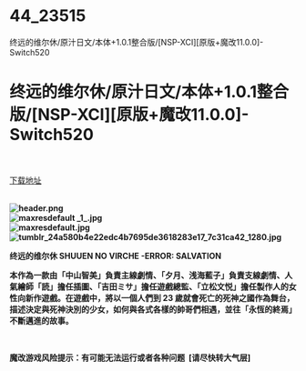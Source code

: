 # 44_23515
终远的维尔休/原汁日文/本体+1.0.1整合版/[NSP-XCI][原版+魔改11.0.0]-Switch520
# 终远的维尔休/原汁日文/本体+1.0.1整合版/[NSP-XCI][原版+魔改11.0.0]-Switch520
 <br/></br>
[下载地址](https://www.switch520.cc/article/23515 "下载地址")
<br/></br>

<p><strong><img title="header.png" src="https://www.switch520.cc/muke_img/2021_10_20_5d5aee963db0b.png" alt="header.png"></strong><br>
<strong><img title="maxresdefault _1_.jpg" src="https://www.switch520.cc/muke_img/2021_10_20_df0da70e27d5b.jpg" alt="maxresdefault _1_.jpg"></strong><br>
<strong><img title="maxresdefault.jpg" src="https://www.switch520.cc/muke_img/2021_10_20_da33c81a6599f.jpg" alt="maxresdefault.jpg"></strong><br>
<strong><img title="tumblr_24a580b4e22edc4b7695de3618283e17_7c31ca42_1280.jpg" src="https://www.switch520.cc/muke_img/2021_10_20_23b2c40e109c6.jpg" alt="tumblr_24a580b4e22edc4b7695de3618283e17_7c31ca42_1280.jpg">&nbsp;</strong></p>
<p><strong>终远的维尔休 SHUUEN NO VIRCHE -ERROR: SALVATION</strong></p>
<p><strong>本作為一款由「中山智美」負責主線劇情、「夕月、浅海藍子」負責支線劇情、人氣繪師「読」擔任插圖、「吉田ミサ」擔任遊戲總監、「立松文悦」擔任製作人的女性向新作遊戲。在遊戲中，將以一個人們到 23 歲就會死亡的死神之國作為舞台，描述決定與死神決別的少女，如何與各式各樣的帥哥們相遇，並往「永恆的終焉」不斷邁進的故事。</strong></p>
<p>&nbsp;</p>
<p><strong>魔改游戏风险提示：有可能无法运行或者各种问题 &nbsp;[请尽快转大气层]</strong></p>
